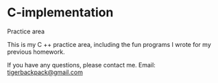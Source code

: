 # C-implementation
Practice area

This is my C ++ practice area, including the fun programs I wrote for my previous homework.

If you have any questions, please contact me.
Email: tigerbackpack@gmail.com
